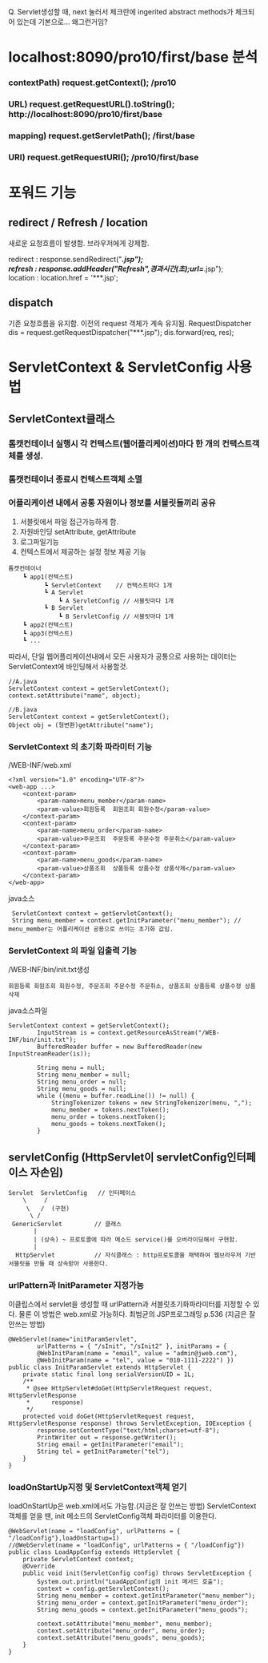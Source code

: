
Q. Servlet생성할 때, next 눌러서 체크란에 ingerited abstract methods가 체크되어 있는데 기본으로... 왜그런거임?

# localhost:8090/pro10/first/base 분석
### contextPath) request.getContext();  /pro10
### URL) request.getRequestURL().toString(); http://localhost:8090/pro10/first/base
### mapping) request.getServletPath(); /first/base
### URI) request.getRequestURI(); /pro10/first/base

# 포워드 기능
## redirect / Refresh / location
새로운 요청흐름이 발생함. 브라우저에게 강제함.<br>

redirect : response.sendRedirect("***.jsp");<br>
refresh : response.addHeader("Refresh",경과시간(초);url=***.jsp");<br>
location : location.href = '***.jsp';

## dispatch
기존 요청흐름을 유지함. 이전의 request 객체가 계속 유지됨.
RequestDispatcher dis = request.getRequestDispatcher("***.jsp");
dis.forward(req, res);

# ServletContext & ServletConfig 사용법

## ServletContext클래스
### 톰캣컨테이너 실행시 각 컨텍스트(웹어플리케이션)마다 한 개의 컨택스트객체를 생성.
### 톰캣컨테이너 종료시 컨텍스트객체 소멸
### 어플리케이션 내에서 공통 자원이나 정보를 서블릿들끼리 공유
1) 서블릿에서 파일 접근가능하게 함.
2) 자원바인딩 setAttribute, getAttribute
3) 로그파일기능
4) 컨텍스트에서 제공하는 설정 정보 제공 기능
~~~
톰캣컨테이너
    ┗ app1(컨텍스트)
          ┗ ServletContext    // 컨택스트마다 1개
          ┗ A Servlet
              ┗ A ServletConfig // 서블릿마다 1개
          ┗ B Servlet
              ┗ B ServletConfig // 서블릿마다 1개
    ┗ app2(컨텍스트)
    ┗ app3(컨텍스트)
    ┗ ...
~~~
따라서, 단일 웹어플리케이션내에서 모든 사용자가 공통으로 사용하는 데이터는 ServletContext에 바인딩해서 사용할것.
~~~
//A.java
ServletContext context = getServletContext();
context.setAttribute("name", object);
~~~
~~~
//B.java
ServletContext context = getServletContext();
Object obj = (형변환)getAttribute("name");
~~~

### ServletContext 의 초기화 파라미터 기능<br>
/WEB-INF/web.xml
~~~
<?xml version="1.0" encoding="UTF-8"?>
<web-app ...>
	<context-param>
		<param-name>menu_member</param-name>
		<param-value>회원등록  회원조회 회원수정</param-value>
	</context-param>
	<context-param>
		<param-name>menu_order</param-name>
		<param-value>주문조회  주문등록 주문수정 주문취소</param-value>
	</context-param>
	<context-param>
		<param-name>menu_goods</param-name>
		<param-value>상품조회  상품등록 상품수정 상품삭제</param-value>
	</context-param>
</web-app>
~~~
java소스
~~~
 ServletContext context = getServletContext();
 String menu_member = context.getInitParameter("menu_member"); // menu_member는 어플리케이션 공용으로 쓰이는 초기화 값임.
~~~
### ServletContext 의 파일 입출력 기능<br>
/WEB-INF/bin/init.txt생성
~~~
회원등록 회원조회 회원수정, 주문조회 주문수정 주문취소, 상품조회 상품등록 상품수정 상품삭제
~~~
java소스파일
~~~
ServletContext context = getServletContext();
		InputStream is = context.getResourceAsStream("/WEB-INF/bin/init.txt");
		BufferedReader buffer = new BufferedReader(new InputStreamReader(is));

		String menu = null;
		String menu_member = null;
		String menu_order = null;
		String menu_goods = null;
		while ((menu = buffer.readLine()) != null) {
			StringTokenizer tokens = new StringTokenizer(menu, ",");
			menu_member = tokens.nextToken();
			menu_order = tokens.nextToken();
			menu_goods = tokens.nextToken();
		}
~~~

## servletConfig (HttpServlet이 servletConfig인터페이스 자손임)
~~~
Servlet  ServletConfig   // 인터페이스
    \     /
     \   /  (구현)
      \ /
 GenericServlet         // 클래스
       |
       | (상속) ~ 프로토콜에 따라 메소드 service()를 오버라이딩해서 구현함.
       |
  HttpServlet           // 자식클래스 : http프로토콜을 채택하여 웹브라우저 기반 서블릿을 만들 때 상속받아 사용한다.
~~~
### urlPattern과 InitParameter 지정가능
이클립스에서 servlet을 생성할 때 urlPattern과 서블릿초기화파라미터를 지정할 수 있다.
물론 이 방법은 web.xml로 가능하다. 최범균의 JSP프로그래밍 p.536 (지금은 잘 안쓰는 방법)
~~~
@WebServlet(name="initParamServlet",
        urlPatterns = { "/sInit", "/sInit2" }, initParams = {
		@WebInitParam(name = "email", value = "admin@jweb.com"), 
		@WebInitParam(name = "tel", value = "010-1111-2222") })
public class InitParamServlet extends HttpServlet {
	private static final long serialVersionUID = 1L;
	/**
	 * @see HttpServlet#doGet(HttpServletRequest request, HttpServletResponse
	 *      response)
	 */
	protected void doGet(HttpServletRequest request, HttpServletResponse response) throws ServletException, IOException {
		response.setContentType("text/html;charset=utf-8");
		PrintWriter out = response.getWriter();
		String email = getInitParameter("email");
		String tel = getInitParameter("tel");
	}
}
~~~
### loadOnStartUp지정 및 ServletContext객체 얻기
loadOnStartUp은 web.xml에서도 가능함.(지금은 잘 안쓰는 방법)
ServletContext객체를 얻을 땐, init 메소드의 ServletConfig객체 파라미터를 이용한다.

~~~
@WebServlet(name = "loadConfig", urlPatterns = { "/loadConfig"},loadOnStartup=1)
//@WebServlet(name = "loadConfig", urlPatterns = { "/loadConfig"})
public class LoadAppConfig extends HttpServlet {
	private ServletContext context;
	@Override
	public void init(ServletConfig config) throws ServletException {
		System.out.println("LoadAppConfig의 init 메서드 호출");
		context = config.getServletContext();
		String menu_member = context.getInitParameter("menu_member");
		String menu_order = context.getInitParameter("menu_order");
		String menu_goods = context.getInitParameter("menu_goods");
		
		context.setAttribute("menu_member", menu_member);
		context.setAttribute("menu_order", menu_order);
		context.setAttribute("menu_goods", menu_goods);
	}
}
~~~


